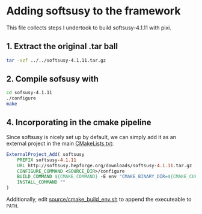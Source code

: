 # Adding softsusy to the framework

This file collects steps I undertook to build softsusy-4.1.11 with pixi.

## 1. Extract the original .tar ball
```bash
tar -xzf ../../softsusy-4.1.11.tar.gz
```

## 2. Compile sofsusy with
```bash
cd sofsusy-4.1.11
./configure
make
```

## 4. Incorporating in the cmake pipeline

Since softsusy is nicely set up by default, we can simply add it as an external project in the main [CMakeLists.txt](../source/CMakeLists.txt):
```cmake
ExternalProject_Add( softsusy
    PREFIX softsusy-4.1.11
    URL http://softsusy.hepforge.org/downloads/softsusy-4.1.11.tar.gz
    CONFIGURE_COMMAND <SOURCE_DIR>/configure
    BUILD_COMMAND ${CMAKE_COMMAND} -E env "CMAKE_BINARY_DIR=${CMAKE_CURRENT_BINARY_DIR}" ${CMAKE_MAKE_PROGRAM}
    INSTALL_COMMAND ""
)
```

Additionally, edit [source/cmake_build_env.sh](../source/cmake_build_env.sh) to append the executeable to `PATH`.